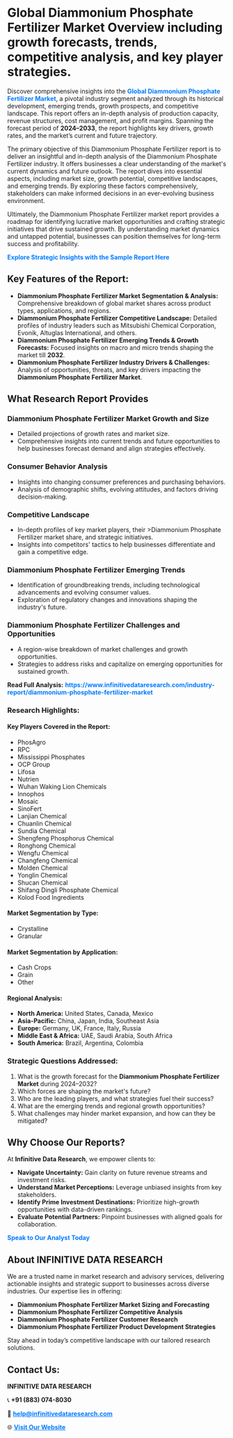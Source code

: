 <h1>Global Diammonium Phosphate Fertilizer Market Overview including growth forecasts, trends, competitive analysis, and key player strategies.</h1>
<p>
Discover comprehensive insights into the 
<a href="https://www.infinitivedataresearch.com/industry-report/diammonium-phosphate-fertilizer-market" rel="dofollow" style="color: #007BFF; text-decoration: none;"><strong>Global Diammonium Phosphate Fertilizer Market</strong></a>, a pivotal industry segment analyzed through its historical development, emerging trends, growth prospects, and competitive landscape. This report offers an in-depth analysis of production capacity, revenue structures, cost management, and profit margins. Spanning the forecast period of <strong>2024–2033</strong>, the report highlights key drivers, growth rates, and the market’s current and future trajectory.
</p>
<p>
The primary objective of this Diammonium Phosphate Fertilizer report is to deliver an insightful and in-depth analysis of the Diammonium Phosphate Fertilizer industry. It offers businesses a clear understanding of the market's current dynamics and future outlook. The report dives into essential aspects, including market size, growth potential, competitive landscapes, and emerging trends. By exploring these factors comprehensively, stakeholders can make informed decisions in an ever-evolving business environment.
</p>
<p>
Ultimately, the Diammonium Phosphate Fertilizer market report provides a roadmap for identifying lucrative market opportunities and crafting strategic initiatives that drive sustained growth. By understanding market dynamics and untapped potential, businesses can position themselves for long-term success and profitability.
</p>
<p>
<a href="https://www.infinitivedataresearch.com/request-sample/reportId=106149" style="color: #007BFF; text-decoration: none;"><strong>Explore Strategic Insights with the Sample Report Here</strong></a>
</p>

<h2>Key Features of the Report:</h2>
<ul>
<li><strong>Diammonium Phosphate Fertilizer Market Segmentation & Analysis:</strong> Comprehensive breakdown of global market shares across product types, applications, and regions.</li>
<li><strong>Diammonium Phosphate Fertilizer Competitive Landscape:</strong> Detailed profiles of industry leaders such as Mitsubishi Chemical Corporation, Evonik, Altuglas International, and others.</li>
<li><strong>Diammonium Phosphate Fertilizer Emerging Trends & Growth Forecasts:</strong> Focused insights on macro and micro trends shaping the market till <strong>2032</strong>.</li>
<li><strong>Diammonium Phosphate Fertilizer Industry Drivers & Challenges:</strong> Analysis of opportunities, threats, and key drivers impacting the <strong>Diammonium Phosphate Fertilizer Market</strong>.</li>
</ul>

<h2>What Research Report Provides</h2>
<h3>Diammonium Phosphate Fertilizer Market Growth and Size</h3>
<ul>
<li>Detailed projections of growth rates and market size.</li>
<li>Comprehensive insights into current trends and future opportunities to help businesses forecast demand and align strategies effectively.</li>
</ul>

<h3>Consumer Behavior Analysis</h3>
<ul>
<li>Insights into changing consumer preferences and purchasing behaviors.</li>
<li>Analysis of demographic shifts, evolving attitudes, and factors driving decision-making.</li>
</ul>

<h3>Competitive Landscape</h3>
<ul>
<li>In-depth profiles of key market players, their >Diammonium Phosphate Fertilizer market share, and strategic initiatives.</li>
<li>Insights into competitors' tactics to help businesses differentiate and gain a competitive edge.</li>
</ul>

<h3>Diammonium Phosphate Fertilizer Emerging Trends</h3>
<ul>
<li>Identification of groundbreaking trends, including technological advancements and evolving consumer values.</li>
<li>Exploration of regulatory changes and innovations shaping the industry's future.</li>
</ul>

<h3>Diammonium Phosphate Fertilizer Challenges and Opportunities</h3>
<ul>
<li>A region-wise breakdown of market challenges and growth opportunities.</li>
<li>Strategies to address risks and capitalize on emerging opportunities for sustained growth.</li>
</ul>
<p><strong>Read Full Analysis:</strong> <a href="https://www.infinitivedataresearch.com/industry-report/diammonium-phosphate-fertilizer-market" rel="dofollow" style="color: #007BFF; text-decoration: none;"><strong>https://www.infinitivedataresearch.com/industry-report/diammonium-phosphate-fertilizer-market</strong></a></p>
<h3>Research Highlights:</h3>
<h4>Key Players Covered in the Report:</h4>
<ul><li>PhosAgro</li><li>RPC</li><li>Mississippi Phosphates</li><li>OCP Group</li><li>Lifosa</li><li>Nutrien</li><li>Wuhan Waking Lion Chemicals</li><li>Innophos</li><li>Mosaic</li><li>SinoFert</li><li>Lanjian Chemical</li><li>Chuanlin Chemical</li><li>Sundia Chemical</li><li>Shengfeng Phosphorus Chemical</li><li>Ronghong Chemical</li><li>Wengfu Chemical</li><li>Changfeng Chemical</li><li>Molden Chemical</li><li>Yonglin Chemical</li><li>Shucan Chemical</li><li>Shifang Dingli Phosphate Chemical</li><li>Kolod Food Ingredients</li></ul>
<h4>Market Segmentation by Type:</h4>
<ul><li>Crystalline</li><li>Granular</li></ul>
<h4>Market Segmentation by Application:</h4>
<ul><li>Cash Crops</li><li>Grain</li><li>Other</li></ul>

<h4>Regional Analysis:</h4>
<ul>
<li><strong>North America:</strong> United States, Canada, Mexico</li>
<li><strong>Asia-Pacific:</strong> China, Japan, India, Southeast Asia</li>
<li><strong>Europe:</strong> Germany, UK, France, Italy, Russia</li>
<li><strong>Middle East & Africa:</strong> UAE, Saudi Arabia, South Africa</li>
<li><strong>South America:</strong> Brazil, Argentina, Colombia</li>
</ul>

<h3>Strategic Questions Addressed:</h3>
<ol>
<li>What is the growth forecast for the <strong>Diammonium Phosphate Fertilizer Market</strong> during 2024–2032?</li>
<li>Which forces are shaping the market's future?</li>
<li>Who are the leading players, and what strategies fuel their success?</li>
<li>What are the emerging trends and regional growth opportunities?</li>
<li>What challenges may hinder market expansion, and how can they be mitigated?</li>
</ol>

<h2>Why Choose Our Reports?</h2>
<p>At <strong>Infinitive Data Research</strong>, we empower clients to:</p>
<ul>
<li><strong>Navigate Uncertainty:</strong> Gain clarity on future revenue streams and investment risks.</li>
<li><strong>Understand Market Perceptions:</strong> Leverage unbiased insights from key stakeholders.</li>
<li><strong>Identify Prime Investment Destinations:</strong> Prioritize high-growth opportunities with data-driven rankings.</li>
<li><strong>Evaluate Potential Partners:</strong> Pinpoint businesses with aligned goals for collaboration.</li>
</ul>
<p><a href="https://www.infinitivedataresearch.com/industry-report/diammonium-phosphate-fertilizer-market" rel="dofollow" style="color: #007BFF; text-decoration: none;"><strong>Speak to Our Analyst Today</strong></a></p>

<h2>About INFINITIVE DATA RESEARCH</h2>
<p>We are a trusted name in market research and advisory services, delivering actionable insights and strategic support to businesses across diverse industries. Our expertise lies in offering:</p>
<ul>
<li><strong>Diammonium Phosphate Fertilizer Market Sizing and Forecasting</strong></li>
<li><strong>Diammonium Phosphate Fertilizer Competitive Analysis</strong></li>
<li><strong>Diammonium Phosphate Fertilizer Customer Research</strong></li>
<li><strong>Diammonium Phosphate Fertilizer Product Development Strategies</strong></li>
</ul>
<p>Stay ahead in today’s competitive landscape with our tailored research solutions.</p>

<h2>Contact Us:</h2>
<p><strong>INFINITIVE DATA RESEARCH</strong></p>
<p>📞 <strong>+91 (883) 074-8030</strong></p>
<p>📧 <strong><a href="mailto:help@infinitivedataresearch.com" style="color: #007BFF;">help@infinitivedataresearch.com</a></strong></p>
<p>🌐 <strong><a href="https://www.infinitivedataresearch.com" rel="dofollow" style="color: #007BFF;">Visit Our Website</a></strong></p>